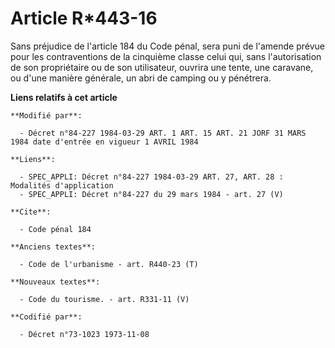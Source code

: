 # Article R*443-16

Sans préjudice de l'article 184 du Code pénal, sera puni de l'amende prévue pour les contraventions de la cinquième classe
celui qui, sans l'autorisation de son propriétaire ou de son utilisateur, ouvrira une tente, une caravane, ou d'une manière
générale, un abri de camping ou y pénétrera.

**Liens relatifs à cet article**

	**Modifié par**:

	  - Décret n°84-227 1984-03-29 ART. 1 ART. 15 ART. 21 JORF 31 MARS 1984 date d'entrée en vigueur 1 AVRIL 1984

	**Liens**:

	  - SPEC_APPLI: Décret n°84-227 1984-03-29 ART. 27, ART. 28 : Modalités d'application
	  - SPEC_APPLI: Décret n°84-227 du 29 mars 1984 - art. 27 (V)

	**Cite**:

	  - Code pénal 184

	**Anciens textes**:

	  - Code de l'urbanisme - art. R440-23 (T)

	**Nouveaux textes**:

	  - Code du tourisme. - art. R331-11 (V)

	**Codifié par**:

	  - Décret n°73-1023 1973-11-08
